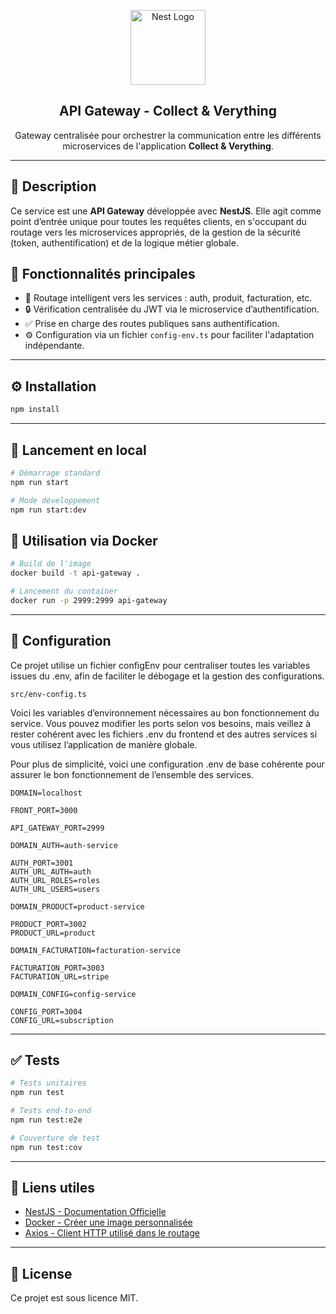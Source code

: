 <p align="center">
  <a href="http://nestjs.com/" target="blank">
    <img src="https://nestjs.com/img/logo-small.svg" width="120" alt="Nest Logo" />
  </a>
</p>

<h2 align="center">API Gateway - Collect & Verything</h2>

<p align="center">
  Gateway centralisée pour orchestrer la communication entre les différents microservices de l'application <strong>Collect & Verything</strong>.
</p>

---

## 🚀 Description

Ce service est une **API Gateway** développée avec **NestJS**. Elle agit comme point d’entrée unique pour toutes les requêtes clients, en s'occupant du routage vers les microservices appropriés, de la gestion de la sécurité (token, authentification) et de la logique métier globale.

## 🧠 Fonctionnalités principales

- 🔁 Routage intelligent vers les services : auth, produit, facturation, etc.
- 🔒 Vérification centralisée du JWT via le microservice d’authentification.
- ✅ Prise en charge des routes publiques sans authentification.
- ⚙️ Configuration via un fichier `config-env.ts` pour faciliter l'adaptation indépendante.

---

## ⚙️ Installation

```bash
npm install
```

---

## 🧪 Lancement en local

```bash
# Démarrage standard
npm run start

# Mode développement
npm run start:dev
```

## 🐳 Utilisation via Docker

```bash
# Build de l'image
docker build -t api-gateway .

# Lancement du container
docker run -p 2999:2999 api-gateway
```

---

## 🔧 Configuration

Ce projet utilise un fichier configEnv pour centraliser toutes les variables issues du .env, afin de faciliter le débogage et la gestion des configurations.

```
src/env-config.ts
```

Voici les variables d’environnement nécessaires au bon fonctionnement du service. Vous pouvez modifier les ports selon vos besoins, mais veillez à rester cohérent avec les fichiers .env du frontend et des autres services si vous utilisez l’application de manière globale.

Pour plus de simplicité, voici une configuration .env de base cohérente pour assurer le bon fonctionnement de l’ensemble des services.

```dotenv
DOMAIN=localhost

FRONT_PORT=3000

API_GATEWAY_PORT=2999

DOMAIN_AUTH=auth-service

AUTH_PORT=3001
AUTH_URL_AUTH=auth
AUTH_URL_ROLES=roles
AUTH_URL_USERS=users

DOMAIN_PRODUCT=product-service

PRODUCT_PORT=3002
PRODUCT_URL=product

DOMAIN_FACTURATION=facturation-service

FACTURATION_PORT=3003
FACTURATION_URL=stripe

DOMAIN_CONFIG=config-service

CONFIG_PORT=3004
CONFIG_URL=subscription
```

---

## ✅ Tests

```bash
# Tests unitaires
npm run test

# Tests end-to-end
npm run test:e2e

# Couverture de test
npm run test:cov
```

---

## 📎 Liens utiles

- [NestJS - Documentation Officielle](https://docs.nestjs.com)
- [Docker - Créer une image personnalisée](https://docs.docker.com/engine/reference/commandline/build/)
- [Axios - Client HTTP utilisé dans le routage](https://axios-http.com)

---

## 📝 License

Ce projet est sous licence MIT.
